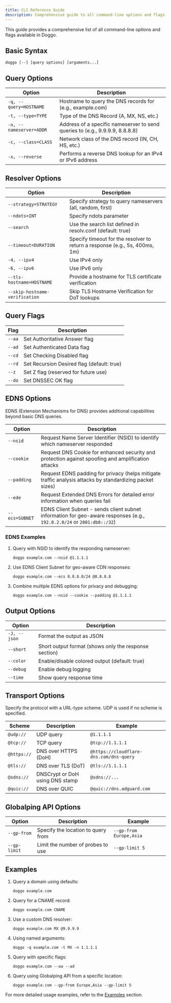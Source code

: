 ```yaml
---
title: CLI Reference Guide
description: Comprehensive guide to all command-line options and flags for Doggo DNS client
---
```


This guide provides a comprehensive list of all command-line options and flags available in Doggo.

## Basic Syntax

```
doggo [--] [query options] [arguments...]
```

## Query Options

| Option                  | Description                                                                  |
| ----------------------- | ---------------------------------------------------------------------------- |
| `-q, --query=HOSTNAME`  | Hostname to query the DNS records for (e.g., example.com)                    |
| `-t, --type=TYPE`       | Type of the DNS Record (A, MX, NS, etc.)                                     |
| `-n, --nameserver=ADDR` | Address of a specific nameserver to send queries to (e.g., 9.9.9.9, 8.8.8.8) |
| `-c, --class=CLASS`     | Network class of the DNS record (IN, CH, HS, etc.)                           |
| `-x, --reverse`         | Performs a reverse DNS lookup for an IPv4 or IPv6 address                    |

## Resolver Options

| Option                         | Description                                                                 |
| ------------------------------ | --------------------------------------------------------------------------- |
| `--strategy=STRATEGY`          | Specify strategy to query nameservers (all, random, first)                  |
| `--ndots=INT`                  | Specify ndots parameter                                                     |
| `--search`                     | Use the search list defined in resolv.conf (default: true)                  |
| `--timeout=DURATION`           | Specify timeout for the resolver to return a response (e.g., 5s, 400ms, 1m) |
| `-4, --ipv4`                   | Use IPv4 only                                                               |
| `-6, --ipv6`                   | Use IPv6 only                                                               |
| `--tls-hostname=HOSTNAME`      | Provide a hostname for TLS certificate verification                         |
| `--skip-hostname-verification` | Skip TLS Hostname Verification for DoT lookups                              |

## Query Flags

| Flag   | Description                                |
| ------ | ------------------------------------------ |
| `--aa` | Set Authoritative Answer flag              |
| `--ad` | Set Authenticated Data flag                |
| `--cd` | Set Checking Disabled flag                 |
| `--rd` | Set Recursion Desired flag (default: true) |
| `--z`  | Set Z flag (reserved for future use)       |
| `--do` | Set DNSSEC OK flag                         |

## EDNS Options

EDNS (Extension Mechanisms for DNS) provides additional capabilities beyond basic DNS queries.

| Option        | Description                                                                                                |
| ------------- | ---------------------------------------------------------------------------------------------------------- |
| `--nsid`      | Request Name Server Identifier (NSID) to identify which nameserver responded                                |
| `--cookie`    | Request DNS Cookie for enhanced security and protection against spoofing and amplification attacks          |
| `--padding`   | Request EDNS padding for privacy (helps mitigate traffic analysis attacks by standardizing packet sizes)    |
| `--ede`       | Request Extended DNS Errors for detailed error information when queries fail                                 |
| `--ecs=SUBNET`| EDNS Client Subnet - sends client subnet information for geo-aware responses (e.g., `192.0.2.0/24` or `2001:db8::/32`) |

### EDNS Examples

1. Query with NSID to identify the responding nameserver:
   ```
   doggo example.com --nsid @1.1.1.1
   ```

2. Use EDNS Client Subnet for geo-aware CDN responses:
   ```
   doggo example.com --ecs 8.8.8.0/24 @8.8.8.8
   ```

3. Combine multiple EDNS options for privacy and debugging:
   ```
   doggo example.com --nsid --cookie --padding @1.1.1.1
   ```

## Output Options

| Option       | Description                                           |
| ------------ | ----------------------------------------------------- |
| `-J, --json` | Format the output as JSON                             |
| `--short`    | Short output format (shows only the response section) |
| `--color`    | Enable/disable colored output (default: true)         |
| `--debug`    | Enable debug logging                                  |
| `--time`     | Show query response time                              |

## Transport Options

Specify the protocol with a URL-type scheme. UDP is used if no scheme is specified.

| Scheme      | Description                     | Example                                 |
| ----------- | ------------------------------- | --------------------------------------- |
| `@udp://`   | UDP query                       | `@1.1.1.1`                              |
| `@tcp://`   | TCP query                       | `@tcp://1.1.1.1`                        |
| `@https://` | DNS over HTTPS (DoH)            | `@https://cloudflare-dns.com/dns-query` |
| `@tls://`   | DNS over TLS (DoT)              | `@tls://1.1.1.1`                        |
| `@sdns://`  | DNSCrypt or DoH using DNS stamp | `@sdns://...`                           |
| `@quic://`  | DNS over QUIC                   | `@quic://dns.adguard.com`               |

## Globalping API Options

| Option       | Description                        | Example                 |
| ------------ | ---------------------------------- | ----------------------- |
| `--gp-from`  | Specify the location to query from | `--gp-from Europe,Asia` |
| `--gp-limit` | Limit the number of probes to use  | `--gp-limit 5`          |

## Examples

1. Query a domain using defaults:

   ```
   doggo example.com
   ```

2. Query for a CNAME record:

   ```
   doggo example.com CNAME
   ```

3. Use a custom DNS resolver:

   ```
   doggo example.com MX @9.9.9.9
   ```

4. Using named arguments:

   ```
   doggo -q example.com -t MX -n 1.1.1.1
   ```

5. Query with specific flags:

   ```
   doggo example.com --aa --ad
   ```

6. Query using Globalping API from a specific location:
   ```
   doggo example.com --gp-from Europe,Asia --gp-limit 5
   ```

For more detailed usage examples, refer to the [Examples](/guide/examples) section.
